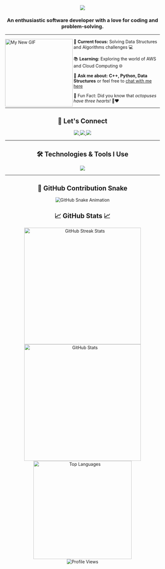 <h1 align="center">
    <img src="https://readme-typing-svg.herokuapp.com/?font=Orbitron&size=36&center=true&vCenter=true&width=500&height=70&duration=3000&lines=👨‍💻+I'm+Kushal+Yadav;"/>
</h1>

<h3 align="center">An enthusiastic software developer with a love for coding and problem-solving.</h3>

---

<div>
    <img src="mynew.gif" alt="My New GIF" width="220" align="left"/>
    <p>🔧 <strong>Current focus:</strong> Solving Data Structures and Algorithms challenges 💻</p>
    <p>📚 <strong>Learning:</strong> Exploring the world of AWS and Cloud Computing 🌐</p>
    <p>🤔 <strong>Ask me about:</strong> <strong>C++, Python, Data Structures</strong> or feel free to <a href="https://github.com/KushalLamba/KushalLamba/issues">chat with me here</a></p>
    <p>🎉 Fun Fact: Did you know that <em>octopuses have three hearts!</em> 🐙❤️</p>
</div>

---

<h2 align="center">💬 Let's Connect</h2>
<div align="center"> 
    <a href="https://www.linkedin.com/in/kushal-yadav-yadav-580722333" target="_blank">
        <img src="https://img.shields.io/badge/LinkedIn-0077B5?style=for-the-badge&logo=linkedin&logoColor=white"/>
    </a>
    <a href="https://github.com/KushalLamba" target="_blank">
        <img src="https://img.shields.io/badge/GitHub-181717?style=for-the-badge&logo=github&logoColor=white"/>
    </a>
    <a href="https://KushalLamba.github.io" target="_blank">
        <img src="https://img.shields.io/badge/Portfolio-FF5722?style=for-the-badge&logo=googlechrome&logoColor=white"/>
    </a>
</div>

---

<h2 align="center">🛠️ Technologies & Tools I Use</h2>
<div align="center">
    <img src="https://skillicons.dev/icons?i=react,bootstrap,html,css,js,python,c,java,git,github,vscode,firebase,tailwind,mongodb"/>
</div>

---

<h2 align="center">🐍 GitHub Contribution Snake </h2>
<div align="center">
    <img src="https://github.com/KushalLamba/KushalLamba/blob/output/github-snake-dark.svg" alt="GitHub Snake Animation"/>
</div>

<h2 align="center">📈 GitHub Stats 📈</h2>
<div align="center">
    <img width="380" src="https://github-readme-streak-stats-salesp07.vercel.app/?user=KushalLamba&count_private=true&theme=vue&border_radius=10" alt="GitHub Streak Stats"/>
    <img width="380" src="https://github-readme-stats-salesp07.vercel.app/api?username=KushalLamba&count_private=true&show_icons=true&theme=vue&rank_icon=github&border_radius=10" alt="GitHub Stats"/>
    <br/>
    <img width="320" src="https://github-readme-stats-salesp07.vercel.app/api/top-langs/?username=KushalLamba&hide=HTML&langs_count=6&layout=compact&theme=vue&border_radius=10&size_weight=0.5&count_weight=0.5&exclude_repo=github-readme-stats" alt="Top Languages"/>
</div>

<div align="center">
    <img src="https://visitor-badge.laobi.icu/badge?page_id=KushalLamba.KushalLamba" alt="Profile Views"/>
</div>
